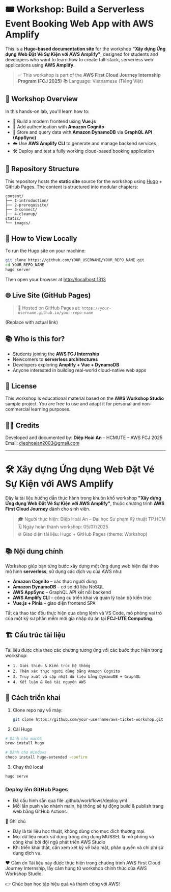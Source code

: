 # 🎟️ Workshop: Build a Serverless Event Booking Web App with AWS Amplify

This is a **Hugo-based documentation site** for the workshop **"Xây dựng Ứng dụng Web Đặt Vé Sự Kiện với AWS Amplify"**, designed for students and developers who want to learn how to create full-stack, serverless web applications using **AWS Amplify**.

> ✅ This workshop is part of the **AWS First Cloud Journey Internship Program (FCJ 2025)**
> 📚 Language: Vietnamese (Tiếng Việt)


## 📌 Workshop Overview

In this hands-on lab, you'll learn how to:

* 🧹 Build a modern frontend using **Vue.js**
* 🔐 Add authentication with **Amazon Cognito**
* 📂 Store and query data with **Amazon DynamoDB** via **GraphQL API (AppSync)**
* ☁️ Use **AWS Amplify CLI** to generate and manage backend services
* 🛠️ Deploy and test a fully working cloud-based booking application


## 📂 Repository Structure

This repository hosts the **static site** source for the workshop using [Hugo](https://gohugo.io/) + GitHub Pages.
The content is structured into modular chapters:

```
content/
├── 1-introduction/
├── 2-prerequisite/
├── 3-connect/
├── 4-cleanup/
static/
└── images/
```


## 🚀 How to View Locally

To run the Hugo site on your machine:

```bash
git clone https://github.com/YOUR_USERNAME/YOUR_REPO_NAME.git
cd YOUR_REPO_NAME
hugo server
```

Then open your browser at [http://localhost:1313](http://localhost:1313)


## 🌐 Live Site (GitHub Pages)

> 📌 Hosted on GitHub Pages at:
> `https://your-username.github.io/your-repo-name`

(Replace with actual link)


## 📚 Who is this for?

* Students joining the **AWS FCJ Internship**
* Newcomers to **serverless architectures**
* Developers exploring **Amplify + Vue + DynamoDB**
* Anyone interested in building real-world cloud-native web apps


## 📄 License

This workshop is educational material based on the **AWS Workshop Studio** sample project.
You are free to use and adapt it for personal and non-commercial learning purposes.


## 🙇‍♀️ Credits

Developed and documented by:
**Diệp Hoài An** – HCMUTE – AWS FCJ 2025
Email: [diephoaian2003@gmail.com](mailto:diephoaian2003@gmail.com)

---
# 🛠️ Xây dựng Ứng dụng Web Đặt Vé Sự Kiện với AWS Amplify

Đây là tài liệu hướng dẫn thực hành trong khuôn khổ workshop **"Xây dựng Ứng dụng Web Đặt Vé Sự Kiện với AWS Amplify"**, thuộc chương trình **AWS First Cloud Journey** dành cho sinh viên.

> 🎓 Người thực hiện: Diệp Hoài An – Đại học Sư phạm Kỹ thuật TP.HCM  
> 🗓️ Ngày hoàn thành workshop: 05/07/2025  
> 🌐 Giao diện tài liệu: Hugo + GitHub Pages (theme: Workshop)


## 📚 Nội dung chính

Workshop giúp bạn từng bước xây dựng một ứng dụng web hiện đại theo mô hình **serverless**, sử dụng các dịch vụ của AWS như:

- **Amazon Cognito** – xác thực người dùng
- **Amazon DynamoDB** – cơ sở dữ liệu NoSQL
- **AWS AppSync** – GraphQL API kết nối backend
- **AWS Amplify CLI** – công cụ triển khai và quản lý toàn bộ kiến trúc
- **Vue.js + Pinia** – giao diện frontend SPA

Tất cả thao tác đều thực hiện qua dòng lệnh và VS Code, mô phỏng vai trò của một kỹ sư phần mềm mới gia nhập dự án tại **FCJ-UTE Computing**.


## 🏗️ Cấu trúc tài liệu

Tài liệu được chia theo các chương tương ứng với các bước thực hiện trong workshop:

- `1. Giới thiệu & Kiến trúc hệ thống`
- `2. Thêm xác thực người dùng bằng Amazon Cognito`
- `3. Truy xuất và cập nhật dữ liệu bằng DynamoDB + GraphQL`
- `4. Kết luận & Xoá tài nguyên AWS`


## 🚀 Cách triển khai

1. Clone repo này về máy:
   ```bash
   git clone https://github.com/your-username/aws-ticket-workshop.git
   ```
2. Cài Hugo

```bash
# Dành cho macOS
brew install hugo

# Dành cho Windows
choco install hugo-extended -confirm
```
3. Chạy thử local
```bash
hugo serve
```
### Deploy lên GitHub Pages
- Đã cấu hình sẵn qua file .github/workflows/deploy.yml  
- Mỗi lần push vào nhánh main, hệ thống sẽ tự động build & publish trang web bằng GitHub Actions.  

📌 Ghi chú
- Đây là tài liệu học thuật, không dùng cho mục đích thương mại.  
- Mọi dữ liệu mock sử dụng trong ứng dụng MUSSEL là mô phỏng và công khai bởi đội ngũ phát triển AWS Studio
- Khi triển khai thật, cần xem xét kỹ về bảo mật, phân quyền và chi phí sử dụng dịch vụ.  

❤️ Cảm ơn
Tài liệu này được thực hiện trong chương trình AWS First Cloud Journey Internship, lấy cảm hứng từ workshop chính thức của AWS Workshop Studio.

👉 Chúc bạn học tập hiệu quả và thành công với AWS!

